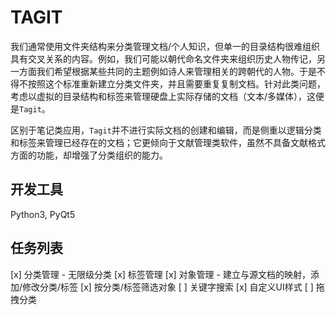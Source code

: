 # TAGIT

我们通常使用文件夹结构来分类管理文档/个人知识，但单一的目录结构很难组织具有交叉关系的内容。例如，我们可能以朝代命名文件夹来组织历史人物传记，另一方面我们希望根据某些共同的主题例如诗人来管理相关的跨朝代的人物。于是不得不按照这个标准重新建立分类文件夹，并且需要重复复制文档。针对此类问题，考虑以虚拟的目录结构和标签来管理硬盘上实际存储的文档（文本/多媒体），这便是`Tagit`。

区别于笔记类应用，`Tagit`并不进行实际文档的创建和编辑，而是侧重以逻辑分类和标签来管理已经存在的文档；它更倾向于文献管理类软件，虽然不具备文献格式方面的功能，却增强了分类组织的能力。

## 开发工具

Python3, PyQt5

## 任务列表

[x] 分类管理 - 无限级分类
[x] 标签管理
[x] 对象管理 - 建立与源文档的映射，添加/修改分类/标签
[x] 按分类/标签筛选对象
[ ] 关键字搜索
[x] 自定义UI样式
[ ] 拖拽分类

